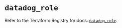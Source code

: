 # `datadog_role`

Refer to the Terraform Registry for docs: [`datadog_role`](https://registry.terraform.io/providers/datadog/datadog/3.37.0/docs/resources/role).
